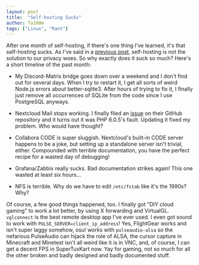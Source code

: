 ```yaml
---
layout: post
title:  "Self-hosting Sucks"
author: Ta180m
tags: ["Linux", "Rant"]
---
```



After one month of self-hosting, if there's one thing I've learned, it's that self-hosting sucks. As I've said in a [previous post](https://ta180m.github.io/blog/2021/04/08/self-hosting-is-not-the-solution.html), self-hosting is not the solution to our privacy woes. So why exactly does it suck so much? Here's a short timeline of the past month:

 - My Discord-Matrix bridge goes down over a weekend and I don't find out for several days. When I try to restart it, I get all sorts of weird Node.js errors about better-sqlite3. After hours of trying to fix it, I finally just remove all occurrences of SQLite from the code since I use PostgreSQL anyways.

 - Nextcloud Mail stops working. I finally filed an [issue](https://github.com/nextcloud/mail/issues/5007) on their GitHub repository and it turns out it was PHP 8.0.5's fault. Updating it fixed my problem. Who would have thought?

 - Collabora CODE is super sluggish. Nextcloud's built-in CODE server happens to be a joke, but setting up a standalone server isn't trivial, either. Compounded with terrible documentation, you have the perfect recipe for a wasted day of debugging!

 - Grafana/Zabbix really sucks. Bad documentation strikes again! This one wasted at least six hours...

 - NFS is terrible. Why do we have to edit `/etc/fstab` like it's the 1990s? Why?

Of course, a few good things happened, too. I finally got "DIY cloud gaming" to work a lot better, by using X forwarding and VirtualGL. `vglconnect` is the best remote desktop app I've ever used. I even got sound to work with `PULSE_SERVER=client_ip_address`! Yes, FlightGear works and isn't super laggy somehow, osu! works with `pulseaudio-alsa` so the nefarious PulseAudio can hijack the role of ALSA, the cursor capture in Minecraft and Minetest isn't all weird like it is in VNC, and, of course, I can get a decent FPS in SuperTuxKart now. Yay for gaming, not so much for all the other broken and badly designed and badly documented stuff.

